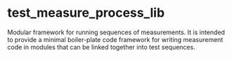 # test_measure_process_lib

Modular framework for running sequences of measurements. It is intended to provide a minimal boiler-plate code framework for writing measurement code in modules that can be linked together into test sequences.